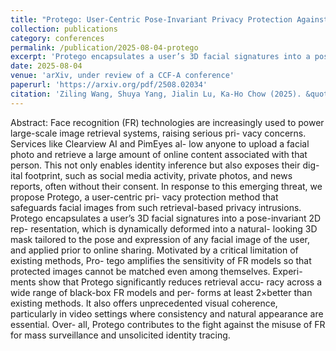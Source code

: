 ```yaml
---
title: "Protego: User-Centric Pose-Invariant Privacy Protection Against Face Recognition-Induced Digital Footprint Exposure"
collection: publications
category: conferences
permalink: /publication/2025-08-04-protego
excerpt: 'Protego encapsulates a user’s 3D facial signatures into a pose-invariant 2D representation, which is dynamically deformed into a natural-looking 3D mask tailored to the pose and expression of any facial image of the user, and applied prior to online sharing. Motivated by a critical limitation of existing methods, Protego amplifies the sensitivity of FR models so that protected images cannot be matched even among themselves.'
date: 2025-08-04
venue: 'arXiv, under review of a CCF-A conference'
paperurl: 'https://arxiv.org/pdf/2508.02034'
citation: 'Ziling Wang, Shuya Yang, Jialin Lu, Ka-Ho Chow (2025). &quot;Protego: User-Centric Pose-Invariant Privacy Protection Against Face Recognition-Induced Digital Footprint Exposure.&quot; <i>arXiv</i>. 1(3).'
---
```


Abstract:
Face recognition (FR) technologies are increasingly used to
power large-scale image retrieval systems, raising serious pri-
vacy concerns. Services like Clearview AI and PimEyes al-
low anyone to upload a facial photo and retrieve a large
amount of online content associated with that person. This
not only enables identity inference but also exposes their dig-
ital footprint, such as social media activity, private photos,
and news reports, often without their consent. In response to
this emerging threat, we propose Protego, a user-centric pri-
vacy protection method that safeguards facial images from
such retrieval-based privacy intrusions. Protego encapsulates
a user’s 3D facial signatures into a pose-invariant 2D rep-
resentation, which is dynamically deformed into a natural-
looking 3D mask tailored to the pose and expression of any
facial image of the user, and applied prior to online sharing.
Motivated by a critical limitation of existing methods, Pro-
tego amplifies the sensitivity of FR models so that protected
images cannot be matched even among themselves. Experi-
ments show that Protego significantly reduces retrieval accu-
racy across a wide range of black-box FR models and per-
forms at least 2×better than existing methods. It also offers
unprecedented visual coherence, particularly in video settings
where consistency and natural appearance are essential. Over-
all, Protego contributes to the fight against the misuse of FR
for mass surveillance and unsolicited identity tracing.
